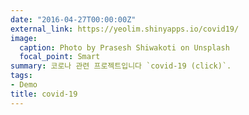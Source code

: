 ```yaml
---
date: "2016-04-27T00:00:00Z"
external_link: https://yeolim.shinyapps.io/covid19/
image:
  caption: Photo by Prasesh Shiwakoti on Unsplash
  focal_point: Smart
summary: 코로나 관련 프로젝트입니다 `covid-19 (click)`.
tags:
- Demo
title: covid-19
---
```

